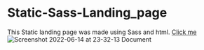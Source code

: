 # Static-Sass-Landing_page
This Static landing page was made using Sass and html. [Click me](https://marco0201.github.io/Static-Sass-Landing_page/)
![Screenshot 2022-06-14 at 23-32-13 Document](https://user-images.githubusercontent.com/94779649/173758290-2cf35736-ffc4-4a7b-80eb-1d8685059e00.png)
